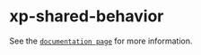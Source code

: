 # xp-shared-behavior

See the [`documentation page`](http://expandjs.com/elements/xp-shared-behavior) for more information.